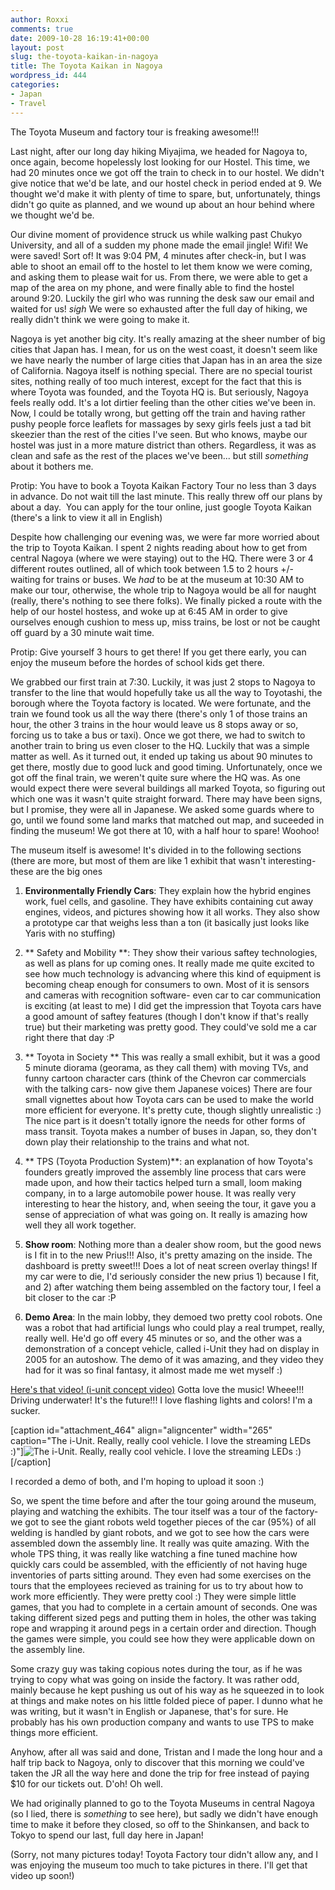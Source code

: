 ```yaml
---
author: Roxxi
comments: true
date: 2009-10-28 16:19:41+00:00
layout: post
slug: the-toyota-kaikan-in-nagoya
title: The Toyota Kaikan in Nagoya
wordpress_id: 444
categories:
- Japan
- Travel
---
```


The Toyota Museum and factory tour is freaking awesome!!!

Last night, after our long day hiking Miyajima, we headed for Nagoya to, once again, become hopelessly lost looking for our Hostel.  This time, we had 20 minutes once we got off the train to check in to our hostel.  We didn't give notice that we'd be late, and our hostel check in period ended at 9.  We thought we'd make it with plenty of time to spare, but, unfortunately, things didn't go quite as planned, and we wound up about an hour behind where we thought we'd be.

Our divine moment of providence struck us while walking past Chukyo University, and all of a sudden my phone made the email jingle! Wifi! We were saved! Sort of!  It was 9:04 PM, 4 minutes after check-in, but I was able to shoot an email off to the hostel to let them know we were coming, and asking them to please wait for us.  From there, we were able to get a map of the area on my phone, and were finally able to find the hostel around 9:20.  Luckily the girl who was running the desk saw our email and waited for us!  *sigh* We were so exhausted after the full day of hiking, we really didn't think we were going to make it.

Nagoya is yet another big city. It's really amazing at the sheer number of big cities that Japan has.  I mean, for us on the west coast, it doesn't seem like we have nearly the number of large cities that Japan has in an area the size of California.  Nagoya itself is nothing special. There are no special tourist sites, nothing really of too much interest, except for the fact that this is where Toyota was founded, and the Toyota HQ is.  But seriously, Nagoya feels really odd.  It's a lot dirtier feeling than the other cities we've been in.  Now, I could be totally wrong, but getting off the train and having rather pushy people force leaflets for massages by sexy girls feels just a tad bit skeezier than the rest of the cities I've seen.  But who knows, maybe our hostel was just in a more mature district than others.  Regardless, it was as clean and safe as the rest of the places we've been... but still *something* about it bothers me.

Protip: You have to book a Toyota Kaikan Factory Tour no less than 3 days in advance. Do not wait till the last minute. This really threw off our plans by about a day.  You can apply for the tour online, just google Toyota Kaikan (there's a link to view it all in English)

Despite how challenging our evening was, we were far more worried about the trip to Toyota Kaikan.  I spent 2 nights reading about how to get from central Nagoya (where we were staying) out to the HQ.  There were 3 or 4 different routes outlined, all of which took between 1.5 to 2 hours +/- waiting for trains or buses.  We *had* to be at the museum at 10:30 AM to make our tour, otherwise, the whole trip to Nagoya would be all for naught (really, there's nothing to see there folks).  We finally picked a route with the help of our hostel hostess, and woke up at 6:45 AM in order to give ourselves enough cushion to mess up, miss trains, be lost or not be caught off guard by a 30 minute wait time.

Protip: Give yourself 3 hours to get there! If you get there early, you can enjoy the museum before the hordes of school kids get there.

We grabbed our first train at 7:30. Luckily, it was just 2 stops to Nagoya to transfer to the line that would hopefully take us all the way to Toyotashi, the borough where the Toyota factory is located.  We were fortunate, and the train we found took us all the way there (there's only 1 of those trains an hour, the other 3 trains in the hour would leave us 8 stops away or so, forcing us to take a bus or taxi).  Once we got there, we had to switch to another train to bring us even closer to the HQ.  Luckily that was a simple matter as well.  As it turned out, it ended up taking us about 90 minutes to get there, mostly due to good luck and good timing. Unfortunately, once we got off the final train, we weren't quite sure where the HQ was.  As one would expect there were several buildings all marked Toyota, so figuring out which one was it wasn't quite straight forward.  There may have been signs, but I promise, they were all in Japanese.  We asked some guards where to go, until we found some land marks that matched out map, and suceeded in finding the museum! We got there at 10, with a half hour to spare! Woohoo!

The museum itself is awesome! It's divided in to the following sections (there are more, but most of them are like 1 exhibit that wasn't interesting- these are the big ones
  


  
  1. **Environmentally Friendly Cars**: They explain how the hybrid engines work, fuel cells, and gasoline. They have exhibits containing cut away engines, videos, and pictures showing how it all works. They also show a prototype car that weighs less than a ton (it basically just looks like Yaris with no stuffing)

  
  2. ** Safety and Mobility **: They show their various saftey technologies, as well as plans for up coming ones.  It really made me quite excited to see how much technology is advancing where this kind of equipment is becoming cheap enough for consumers to own. Most of it is sensors and cameras with recognition software- even car to car communication is exciting (at least to me) I did get the impression that Toyota cars have a good amount of saftey features (though I don't know if that's really true) but their marketing was pretty good. They could've sold me a car right there that day :P 

  
  3. ** Toyota in Society ** This was really a small exhibit, but it was a good 5 minute diorama (georama, as they call them) with moving TVs, and funny cartoon character cars (think of the Chevron car commercials with the talking cars- now give them Japanese voices)  There are four small vignettes about how Toyota cars can be used to make the world more efficient for everyone. It's pretty cute, though slightly unrealistic :) The nice part is it doesn't totally ignore the needs for other forms of mass transit.  Toyota makes a number of buses in Japan, so, they don't down play their relationship to the trains and what not. 

  
  4. ** TPS (Toyota Production System)**: an explanation of how Toyota's founders greatly improved the assembly line process that cars were made upon, and how their tactics helped turn a small, loom making company, in to a large automobile power house.  It was really very interesting to hear the history, and, when seeing the tour, it gave you a sense of appreciation of what was going on.  It really is amazing how well they all work together.

  
  5. **Show room**: Nothing more than a dealer show room, but the good news is I fit in to the new Prius!!! Also, it's pretty amazing on the inside. The dashboard is pretty sweet!!! Does a lot of neat screen overlay things!  If my car were to die, I'd seriously consider the new prius 1) because I fit, and 2) after watching them being assembled on the factory tour, I feel a bit closer to the car :P 

  
  6. **Demo Area**: In the main lobby, they demoed two pretty cool robots.  One was a robot that had artificial lungs who could play a real trumpet, really, really well. He'd go off every 45 minutes or so, and the other was a demonstration of a concept vehicle, called i-Unit they had on display in 2005 for an autoshow. The demo of it was amazing, and they video they had for it was so final fantasy, it almost made me wet myself :) 



[Here's that video! (i-unit concept video)](http://www2.toyota.co.jp/en/tech/p_mobility/i-unit/postshow_b.asx) Gotta love the music! Wheee!!! Driving underwater! It's the future!!! I love flashing lights and colors! I'm a sucker.
 
[caption id="attachment_464" align="aligncenter" width="265" caption="The i-Unit. Really, really cool vehicle. I love the streaming LEDs :)"]![The i-Unit. Really, really cool vehicle. I love the streaming LEDs :)](http://www.kaynne.com/blog/wp-content/uploads/2009/10/DSC_00011-265x400.jpg)[/caption]

I recorded a demo of both, and I'm hoping to upload it soon :)

So, we spent the time before and after the tour going around the museum, playing and watching the exhibits.  The tour itself was a tour of the factory- we got to see the giant robots weld together pieces of the car (95%) of all welding is handled by giant robots, and we got to see how the cars were assembled down the assembly line.  It really was quite amazing.  With the whole TPS thing, it was really like watching a fine tuned machine how quickly cars could be assembled, with the efficiently of not having huge inventories of parts sitting around.  They even had some exercises on the tours that the employees recieved as training for us to try about how to work more efficiently. They were pretty cool :)  They were simple little games, that you had to complete in a certain amount of seconds.  One was taking different sized pegs and putting them in holes, the other was taking rope and wrapping it around pegs in a certain order and direction.  Though the games were simple, you could see how they were applicable down on the assembly line.

Some crazy guy was taking copious notes during the tour, as if he was trying to copy what was going on inside the factory.  It was rather odd, mainly because he kept pushing us out of his way as he squeezed in to look at things and make notes on his little folded piece of paper.  I dunno what he was writing, but it wasn't in English or Japanese, that's for sure.  He probably has his own production company and wants to use TPS to make things more efficient.
  
Anyhow, after all was said and done, Tristan and I made the long hour and a half trip back to Nagoya, only to discover that this morning we could've taken the JR all the way here and done the trip for free instead of paying $10 for our tickets out. D'oh!  Oh well.

We had originally planned to go to the Toyota Museums in central Nagoya (so I lied, there is *something* to see here), but sadly we didn't have enough time to make it before they closed, so off to the Shinkansen, and back to Tokyo to spend our last, full day here in Japan!

(Sorry, not many pictures today! Toyota Factory tour didn't allow any, and I was enjoying the museum too much to take pictures in there.  I'll get that video up soon!)
